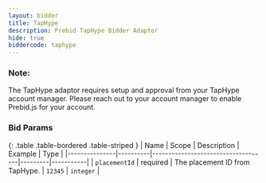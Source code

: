 ```yaml
---
layout: bidder
title: TapHype
description: Prebid TapHype Bidder Adaptor
hide: true
biddercode: taphype
---
```


### Note:
The TapHype adaptor requires setup and approval from your TapHype account manager. Please reach out to your account manager to enable Prebid.js for your account.

### Bid Params

{: .table .table-bordered .table-striped }
| Name          | Scope    | Description                        | Example | Type      |
|---------------|----------|------------------------------------|---------|-----------|
| `placementId` | required | The placement ID from TapHype.     | `12345` | `integer` |
